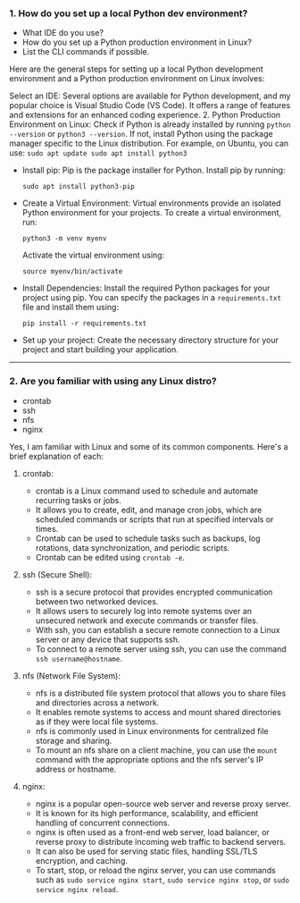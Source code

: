 ### 1. How do you set up a local Python dev environment?  
- What IDE do you use?
- How do you set up a Python production environment in Linux?
 - List the CLI commands if possible.


Here are the general steps for setting up a local Python development environment and a Python production environment on Linux involves:

Select an IDE: Several options are available for Python development, and my popular choice is Visual Studio Code (VS Code). It offers a range of features and extensions for an enhanced coding experience.
2. Python Production Environment on Linux: Check if Python is already installed by running `python --version` or `python3 --version`. If not, install Python using the package manager specific to the Linux distribution. For example, on Ubuntu, you can use:
     ```
     sudo apt update
     sudo apt install python3
     ```
   - Install pip: Pip is the package installer for Python. Install pip by running:
     ```
     sudo apt install python3-pip
     ```
   - Create a Virtual Environment: Virtual environments provide an isolated Python environment for your projects. To create a virtual environment, run:
     ```
     python3 -m venv myenv
     ```
     Activate the virtual environment using:
     ```
     source myenv/bin/activate
     ```
   - Install Dependencies: Install the required Python packages for your project using pip. You can specify the packages in a `requirements.txt` file and install them using:
     ```
     pip install -r requirements.txt
     ```
   - Set up your project: Create the necessary directory structure for your project and start building your application.

---
### 2. Are you familiar with using any Linux distro?
- crontab
- ssh
- nfs
- nginx



Yes, I am familiar with Linux and some of its common components. Here's a brief explanation of each:

1. crontab:
   - crontab is a Linux command used to schedule and automate recurring tasks or jobs.
   - It allows you to create, edit, and manage cron jobs, which are scheduled commands or scripts that run at specified intervals or times.
   - Crontab can be used to schedule tasks such as backups, log rotations, data synchronization, and periodic scripts.
   - Crontab can be edited using `crontab -e`.

2. ssh (Secure Shell):
   - ssh is a secure protocol that provides encrypted communication between two networked devices.
   - It allows users to securely log into remote systems over an unsecured network and execute commands or transfer files.
   - With ssh, you can establish a secure remote connection to a Linux server or any device that supports ssh.
   - To connect to a remote server using ssh, you can use the command `ssh username@hostname`.

3. nfs (Network File System):
   - nfs is a distributed file system protocol that allows you to share files and directories across a network.
   - It enables remote systems to access and mount shared directories as if they were local file systems.
   - nfs is commonly used in Linux environments for centralized file storage and sharing.
   - To mount an nfs share on a client machine, you can use the `mount` command with the appropriate options and the nfs server's IP address or hostname.

4. nginx:
   - nginx is a popular open-source web server and reverse proxy server.
   - It is known for its high performance, scalability, and efficient handling of concurrent connections.
   - nginx is often used as a front-end web server, load balancer, or reverse proxy to distribute incoming web traffic to backend servers.
   - It can also be used for serving static files, handling SSL/TLS encryption, and caching.
   - To start, stop, or reload the nginx server, you can use commands such as `sudo service nginx start`, `sudo service nginx stop`, or `sudo service nginx reload`.
